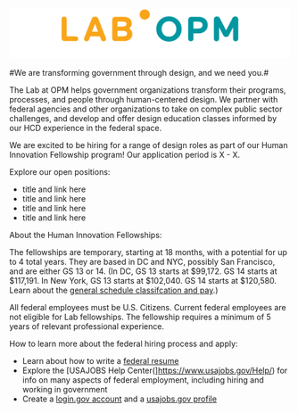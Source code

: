 ![Image](lab_logo.png)



#We are transforming government through design, and we need you.#

The Lab at OPM helps government organizations transform their programs, processes, and people through human-centered design. We partner with federal agencies and other organizations to take on complex public sector challenges, and develop and offer design education classes informed by our HCD experience in the federal space. 

We are excited to be hiring for a range of design roles as part of our Human Innovation Fellowship program! Our application period is X - X.

Explore our open positions:

- title and link here
- title and link here
- title and link here
- title and link here

About the Human Innovation Fellowships:

The fellowships are temporary, starting at 18 months, with a potential for up to 4 total years. They are based in DC and NYC, possibly San Francisco, and are either GS 13 or 14. (In DC, GS 13 starts at $99,172. GS 14 starts at $117,191. In New York, GS 13 starts at $102,040. GS 14 starts at $120,580. Learn about the [general schedule classifcation and pay](https://www.opm.gov/policy-data-oversight/pay-leave/pay-systems/general-schedule/).) 

All federal employees must be U.S. Citizens. Current federal employees are not eligible for Lab fellowships. The fellowship requires a minimum of 5 years of relevant professional experience.

How to learn more about the federal hiring process and apply:

- Learn about how to write a [federal resume](https://www.usajobs.gov/Help/faq/application/documents/resume/what-to-include/)
- Explore the [USAJOBS Help Center(]https://www.usajobs.gov/Help/) for info on many aspects of federal employment, including 
 hiring and working in government
 - Create a [login.gov account](https://secure.login.gov/?request_id=f9c0a100-75eb-4813-b6d4-abaf90dc1aba) and a [usajobs.gov profile](https://www.usajobs.gov)
